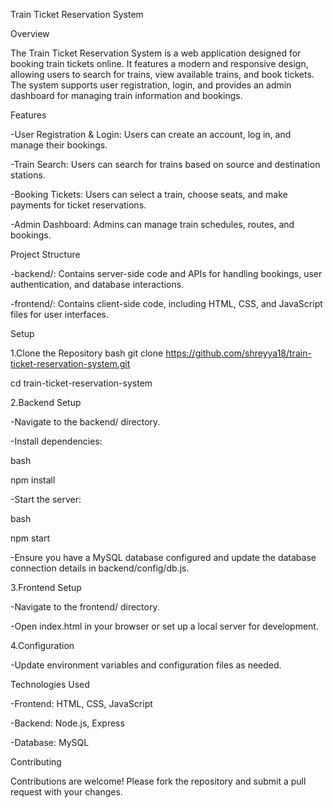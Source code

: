 Train Ticket Reservation System

Overview

The Train Ticket Reservation System is a web application designed for booking train tickets online. It features a modern and responsive design, allowing users to search for trains, view available trains, and book tickets. The system supports user registration, login, and provides an admin dashboard for managing train information and bookings.

Features

-User Registration & Login: Users can create an account, log in, and manage their bookings.

-Train Search: Users can search for trains based on source and destination stations.

-Booking Tickets: Users can select a train, choose seats, and make payments for ticket reservations.

-Admin Dashboard: Admins can manage train schedules, routes, and bookings.


Project Structure

-backend/: Contains server-side code and APIs for handling bookings, user authentication, and database interactions.

-frontend/: Contains client-side code, including HTML, CSS, and JavaScript files for user interfaces.

Setup

1.Clone the Repository
bash
git clone https://github.com/shreyya18/train-ticket-reservation-system.git

cd train-ticket-reservation-system


2.Backend Setup

-Navigate to the backend/ directory.

-Install dependencies:

bash

npm install

-Start the server:

bash

npm start

-Ensure you have a MySQL database configured and update the database connection details in backend/config/db.js.

3.Frontend Setup

-Navigate to the frontend/ directory.

-Open index.html in your browser or set up a local server for development.

4.Configuration

-Update environment variables and configuration files as needed.


Technologies Used

-Frontend: HTML, CSS, JavaScript

-Backend: Node.js, Express

-Database: MySQL


Contributing

Contributions are welcome! Please fork the repository and submit a pull request with your changes.




